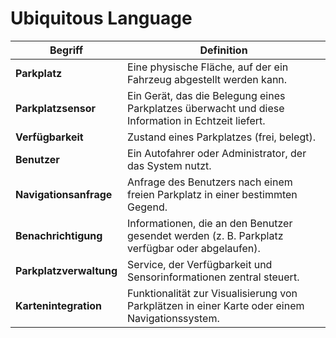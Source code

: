 # Ubiquitous Language

| **Begriff**             | **Definition**                                                                                     |
| ----------------------- | -------------------------------------------------------------------------------------------------- |
| **Parkplatz**           | Eine physische Fläche, auf der ein Fahrzeug abgestellt werden kann.                                |
| **Parkplatzsensor**     | Ein Gerät, das die Belegung eines Parkplatzes überwacht und diese Information in Echtzeit liefert. |
| **Verfügbarkeit**       | Zustand eines Parkplatzes (frei, belegt).                                                          |
| **Benutzer**            | Ein Autofahrer oder Administrator, der das System nutzt.                                           |
| **Navigationsanfrage**  | Anfrage des Benutzers nach einem freien Parkplatz in einer bestimmten Gegend.                      |
| **Benachrichtigung**    | Informationen, die an den Benutzer gesendet werden (z. B. Parkplatz verfügbar oder abgelaufen).    |
| **Parkplatzverwaltung** | Service, der Verfügbarkeit und Sensorinformationen zentral steuert.                                |
| **Kartenintegration**   | Funktionalität zur Visualisierung von Parkplätzen in einer Karte oder einem Navigationssystem.     |
